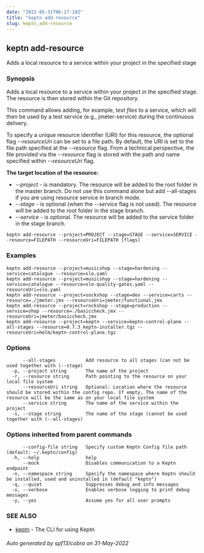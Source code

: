```yaml
---
date: "2022-05-31T06:17:10Z"
title: "keptn add-resource"
slug: keptn_add-resource
---
```

## keptn add-resource

Adds a local resource to a service within your project in the specified stage

### Synopsis

Adds a local resource to a service within your project in the specified stage. The resource is then stored within the Git repository.

This command allows adding, for example, *test files* to a service, which will then be used by a test service (e.g., jmeter-service) during the continuous delivery.

To specify a unique resource identifier (URI) for this resource, the optional flag *--resourceUri* can be set to a file path. 
By default, the URI is set to the file path specified at the *--resource* flag. 
From a technical perspective, the file provided via the *--resource* flag is stored with the path and name specified within *--resourceUri* flag.

**The target location of the resource:**

- *--project* - is mandatory. The resource will be added to the root folder in the master branch. Do not use this command alone but add --all-stages if you are using resource service in branch mode.
- *--stage* - is optional (when the *--service* flag is not used). The resource will be added to the root folder in the stage branch.
- *--service* - is optional. The resource will be added to the service folder in the stage branch.


```
keptn add-resource --project=PROJECT --stage=STAGE --service=SERVICE --resource=FILEPATH --resourceUri=FILEPATH [flags]
```

### Examples

```
keptn add-resource --project=musicshop --stage=hardening --service=catalogue --resource=slo.yaml
keptn add-resource --project=musicshop --stage=hardening --service=catalogue --resource=slo-quality-gates.yaml --resourceUri=slo.yaml
keptn add-resource --project=sockshop --stage=dev --service=carts --resource=./jmeter.jmx --resourceUri=jmeter/functional.jmx
keptn add-resource --project=rockshop --stage=production --service=shop --resource=./basiccheck.jmx --resourceUri=jmeter/basiccheck.jmx
keptn add-resource --project=keptn --service=keptn-control-plane --all-stages --resource=0.7.3_keptn-installer.tgz --resourceUri=helm/keptn-control-plane.tgz
```

### Options

```
      --all-stages           Add resource to all stages (can not be used together with (--stage)
  -p, --project string       The name of the project
  -r, --resource string      Path pointing to the resource on your local file system
      --resourceUri string   Optional: Location where the resource should be stored within the config repo. If empty, The name of the resource will be the same as on your local file system
      --service string       The name of the service within the project
  -s, --stage string         The name of the stage (cannot be used together with (--all-stages)
```

### Options inherited from parent commands

```
      --config-file string   Specify custom Keptn Config file path (default: ~/.keptn/config)
  -h, --help                 help
      --mock                 Disables communication to a Keptn endpoint
  -n, --namespace string     Specify the namespace where Keptn should be installed, used and uninstalled in (default "keptn")
  -q, --quiet                Suppresses debug and info messages
  -v, --verbose              Enables verbose logging to print debug messages
  -y, --yes                  Assume yes for all user prompts
```

### SEE ALSO

* [keptn](../keptn/)	 - The CLI for using Keptn

###### Auto generated by spf13/cobra on 31-May-2022
